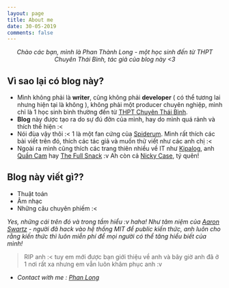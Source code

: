 ```yaml
---
layout: page
title: About me
date: 30-05-2019
comments: false
---
```

    
<center> <i> Chào các bạn, mình là Phan Thành Long - một học sinh đến từ THPT Chuyên Thái Bình, tác giả của blog này <3 </i></center>

## Vì sao lại có blog này?
- Mình không phải là **writer**, cũng không phải **developer** ( có thể tương lai nhưng hiện tại là không ), không phải một producer chuyên nghiệp, mình chỉ là 1 học sinh bình thường đến từ [THPT Chuyên Thái Bình](https://www.facebook.com/thptchuyentb/).
- **Blog** này được tạo ra do sự đú đởn của mình, hay do mình quá rảnh và thích thể hiện :< 
- Nói đùa vậy thôi :< 1 là một fan cứng của [Spiderum](https://spiderum.com/). Mình rất thích các bài viết trên đó, thích các tác giả và muốn thử viết như các anh chị :<
- Ngoài ra mình cũng thích các trang thiên nhiều về IT như [Kipalog](https://kipalog.com/), anh [Quần Cam](https://quan-cam.com/) hay [The Full Snack](https://thefullsnack.com/) :v Ah còn cả [Nicky Case](https://ncase.me/), tý quên!

## Blog này viết gì??
* Thuật toán
* Âm nhạc
* Những câu chuyên phiếm :<

*Yes, những cái trên đó và trong tầm hiểu :v haha! Như tâm niệm của [Aaron Swartz](https://en.wikipedia.org/wiki/Aaron_Swartz) - người đã hack vào hệ thống MIT để public kiến thức, anh luôn cho rằng kiến thức thì luôn miễn phí để mọi người có thể tăng hiểu biết của mình!*
> RIP anh :< tuy em mới được bạn giới thiệu về anh và bây giờ anh đã ở 1 nơi rất xa nhưng em vẫn luôn khâm phục anh :v

- *Contact with me : [Phan Long](fb.com/ptl8210/)*

